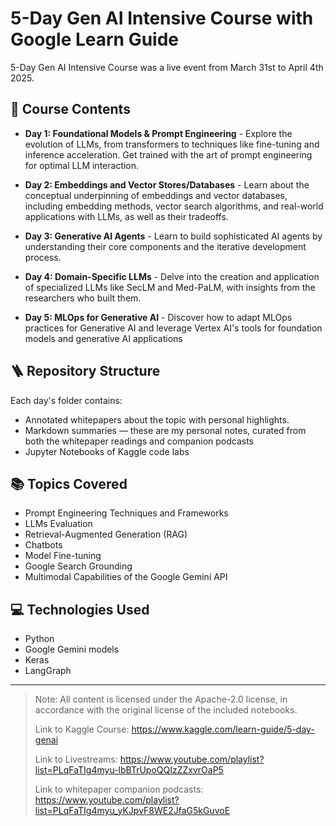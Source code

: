 # 5-Day Gen AI Intensive Course with Google Learn Guide

5-Day Gen AI Intensive Course was a live event from March 31st to April 4th 2025.

## :scroll: Course Contents

- **Day 1: Foundational Models & Prompt Engineering** - Explore the evolution of LLMs, from transformers to techniques like fine-tuning and inference acceleration. Get trained with the art of prompt engineering for optimal LLM interaction.

- **Day 2: Embeddings and Vector Stores/Databases** - Learn about the conceptual underpinning of embeddings and vector databases, including embedding methods, vector search algorithms, and real-world applications with LLMs, as well as their tradeoffs.

- **Day 3: Generative AI Agents** - Learn to build sophisticated AI agents by understanding their core components and the iterative development process.

- **Day 4: Domain-Specific LLMs** - Delve into the creation and application of specialized LLMs like SecLM and Med-PaLM, with insights from the researchers who built them.

- **Day 5: MLOps for Generative AI** - Discover how to adapt MLOps practices for Generative AI and leverage Vertex AI's tools for foundation models and generative AI applications

## :ladder: Repository Structure

Each day's folder contains:
- Annotated whitepapers about the topic with personal highlights.
- Markdown summaries — these are my personal notes, curated from both the whitepaper readings and companion podcasts
- Jupyter Notebooks of Kaggle code labs

## :books: Topics Covered
- Prompt Engineering Techniques and Frameworks
- LLMs Evaluation
- Retrieval-Augmented Generation (RAG)
- Chatbots
- Model Fine-tuning
- Google Search Grounding
- Multimodal Capabilities of the Google Gemini API


## :computer: Technologies Used
- Python
- Google Gemini models
- Keras
- LangGraph

---
>Note: All content is licensed under the Apache-2.0 license, in accordance with the original license of the included notebooks.
>
>Link to Kaggle Course: https://www.kaggle.com/learn-guide/5-day-genai
>
>Link to Livestreams: https://www.youtube.com/playlist?list=PLqFaTIg4myu-lbBTrUpoQQIzZZxvrOaP5
>
>Link to whitepaper companion podcasts: https://www.youtube.com/playlist?list=PLqFaTIg4myu_yKJpvF8WE2JfaG5kGuvoE
